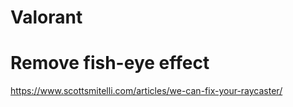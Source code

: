# Valorant

# Remove fish-eye effect
https://www.scottsmitelli.com/articles/we-can-fix-your-raycaster/


